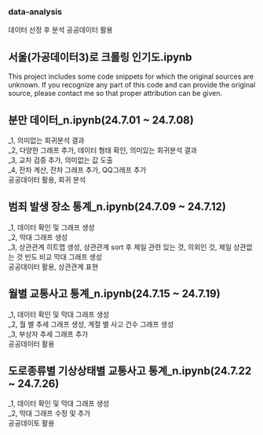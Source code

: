 ### data-analysis
데이터 선정 후 분석
공공데이터 활용
## 서울(가공데이터3)로 크롤링 인기도.ipynb
This project includes some code snippets for which the original sources are unknown. If you recognize any part of this code and can provide the original source, please contact me so that proper attribution can be given.

## 분만 데이터_n.ipynb(24.7.01 ~ 24.7.08)
_1, 의미없는 회귀분석 결과<br/>
_2, 다양한 그래프 추가, 데이터 형태 확인, 의미있는 회귀분석 결과<br/>
_3, 교차 검증 추가, 의미없는 값 도출<br/>
_4, 잔차 계산, 잔차 그래프 추가, QQ그래프 추가<br/>
공공데이터 활용, 회귀 분석

## 범죄 발생 장소 통계_n.ipynb(24.7.09 ~ 24.7.12)
_1, 데이터 확인 및 그래프 생성<br/>
_2, 막대 그래프 생성<br/>
_3, 상관관계 히트맵 생성, 상관관계 sort 후 제일 관련 있는 것, 의외인 것, 제일 상관없는 것 빈도 비교 막대 그래프 생성<br/>
공공데이터 활용, 상관관계 표현

## 월별 교통사고 통계_n.ipynb(24.7.15 ~ 24.7.19)
_1, 데이터 확인 및 막대 그래프 생성<br/>
_2, 월 별 추세 그래프 생성, 계절 별 사고 건수 그래프 생성<br/>
_3, 부상자 추세 그래프 추가 <br/>
공공데이터 활용

## 도로종류별 기상상태별 교통사고 통계_n.ipynb(24.7.22 ~ 24.7.26)
_1, 데이터 확인 및 막대 그래프 생성<br/>
_2, 막대 그래프 수정 및 추가<br/>
공공데이토 활용
